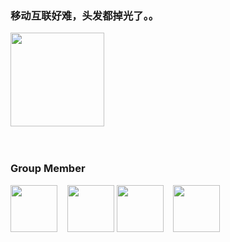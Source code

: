 ### 移动互联好难，头发都掉光了。。

<img src="https://th.bing.com/th/id/R.6f81bbe9d8abfbd3bdd016d0632f1ca6?rik=FK4c8pUSEChWJA&riu=http%3a%2f%2fp1.music.126.net%2fo9nrfyqo6NJc17R-Bsr4Qg%3d%3d%2f109951163811231849.jpg&ehk=Rh5kPpSm5J6jcWSPvtMQgt6ueV0bjTmQK3mlapv6JJ4%3d&risl=&pid=ImgRaw&r=0" width="150" height="150" alt=""/></br></br></br>


### Group Member
<a href="https://github.com/SeeChen/"><kbd><img src="https://avatars.githubusercontent.com/u/39422761?v=4" width="75" height="75"/></kbd></a>
&nbsp;&nbsp;
<a href="https://github.com/Leosta0807"><kbd><img src="https://avatars.githubusercontent.com/u/93914414?v=4" width="75" height="75"/></kbd></a>
<a href="https://github.com/CloudWY45/"><kbd><img src="https://avatars.githubusercontent.com/u/95856719?v=4" width="75" height="75"/></kbd></a>
&nbsp;&nbsp;
<a href="https://github.com/tanvihang"><kbd><img src="https://avatars.githubusercontent.com/u/59675739?v=4" width="75" height="75"/></kbd></a>
